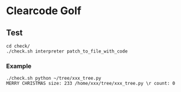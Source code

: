 # Clearcode Golf

## Test

```
cd check/
./check.sh interpreter patch_to_file_with_code
```

### Example

```
./check.sh python ~/tree/xxx_tree.py
MERRY CHRISTMAS size: 233 /home/xxx/tree/xxx_tree.py \r count: 0
```

